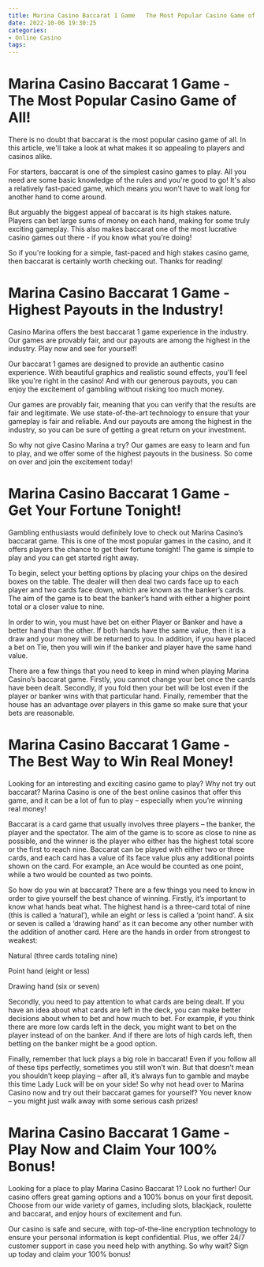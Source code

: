 ```yaml
---
title: Marina Casino Baccarat 1 Game   The Most Popular Casino Game of All!
date: 2022-10-06 19:30:25
categories:
- Online Casino
tags:
---
```



#  Marina Casino Baccarat 1 Game - The Most Popular Casino Game of All!

There is no doubt that baccarat is the most popular casino game of all. In this article, we'll take a look at what makes it so appealing to players and casinos alike.

For starters, baccarat is one of the simplest casino games to play. All you need are some basic knowledge of the rules and you're good to go! It's also a relatively fast-paced game, which means you won't have to wait long for another hand to come around.

But arguably the biggest appeal of baccarat is its high stakes nature. Players can bet large sums of money on each hand, making for some truly exciting gameplay. This also makes baccarat one of the most lucrative casino games out there - if you know what you're doing!

So if you're looking for a simple, fast-paced and high stakes casino game, then baccarat is certainly worth checking out. Thanks for reading!

#  Marina Casino Baccarat 1 Game - Highest Payouts in the Industry!

Casino Marina offers the best baccarat 1 game experience in the industry. Our games are provably fair, and our payouts are among the highest in the industry. Play now and see for yourself!

Our baccarat 1 games are designed to provide an authentic casino experience. With beautiful graphics and realistic sound effects, you'll feel like you're right in the casino! And with our generous payouts, you can enjoy the excitement of gambling without risking too much money.

Our games are provably fair, meaning that you can verify that the results are fair and legitimate. We use state-of-the-art technology to ensure that your gameplay is fair and reliable. And our payouts are among the highest in the industry, so you can be sure of getting a great return on your investment.

So why not give Casino Marina a try? Our games are easy to learn and fun to play, and we offer some of the highest payouts in the business. So come on over and join the excitement today!

#  Marina Casino Baccarat 1 Game - Get Your Fortune Tonight!

Gambling enthusiasts would definitely love to check out Marina Casino’s baccarat game. This is one of the most popular games in the casino, and it offers players the chance to get their fortune tonight! The game is simple to play and you can get started right away.

To begin, select your betting options by placing your chips on the desired boxes on the table. The dealer will then deal two cards face up to each player and two cards face down, which are known as the banker’s cards. The aim of the game is to beat the banker’s hand with either a higher point total or a closer value to nine.

In order to win, you must have bet on either Player or Banker and have a better hand than the other. If both hands have the same value, then it is a draw and your money will be returned to you. In addition, if you have placed a bet on Tie, then you will win if the banker and player have the same hand value.

There are a few things that you need to keep in mind when playing Marina Casino’s baccarat game. Firstly, you cannot change your bet once the cards have been dealt. Secondly, if you fold then your bet will be lost even if the player or banker wins with that particular hand. Finally, remember that the house has an advantage over players in this game so make sure that your bets are reasonable.

#  Marina Casino Baccarat 1 Game - The Best Way to Win Real Money!

Looking for an interesting and exciting casino game to play? Why not try out baccarat? Marina Casino is one of the best online casinos that offer this game, and it can be a lot of fun to play – especially when you’re winning real money!

Baccarat is a card game that usually involves three players – the banker, the player and the spectator. The aim of the game is to score as close to nine as possible, and the winner is the player who either has the highest total score or the first to reach nine. Baccarat can be played with either two or three cards, and each card has a value of its face value plus any additional points shown on the card. For example, an Ace would be counted as one point, while a two would be counted as two points.

So how do you win at baccarat? There are a few things you need to know in order to give yourself the best chance of winning. Firstly, it’s important to know what hands beat what. The highest hand is a three-card total of nine (this is called a ‘natural’), while an eight or less is called a ‘point hand’. A six or seven is called a ‘drawing hand’ as it can become any other number with the addition of another card. Here are the hands in order from strongest to weakest:

Natural (three cards totaling nine)

Point hand (eight or less)

Drawing hand (six or seven)


Secondly, you need to pay attention to what cards are being dealt. If you have an idea about what cards are left in the deck, you can make better decisions about when to bet and how much to bet. For example, if you think there are more low cards left in the deck, you might want to bet on the player instead of on the banker. And if there are lots of high cards left, then betting on the banker might be a good option.

Finally, remember that luck plays a big role in baccarat! Even if you follow all of these tips perfectly, sometimes you still won’t win. But that doesn’t mean you shouldn’t keep playing – after all, it’s always fun to gamble and maybe this time Lady Luck will be on your side! So why not head over to Marina Casino now and try out their baccarat games for yourself? You never know – you might just walk away with some serious cash prizes!

#  Marina Casino Baccarat 1 Game - Play Now and Claim Your 100% Bonus!

Looking for a place to play Marina Casino Baccarat 1? Look no further! Our casino offers great gaming options and a 100% bonus on your first deposit. Choose from our wide variety of games, including slots, blackjack, roulette and baccarat, and enjoy hours of excitement and fun.

Our casino is safe and secure, with top-of-the-line encryption technology to ensure your personal information is kept confidential. Plus, we offer 24/7 customer support in case you need help with anything. So why wait? Sign up today and claim your 100% bonus!